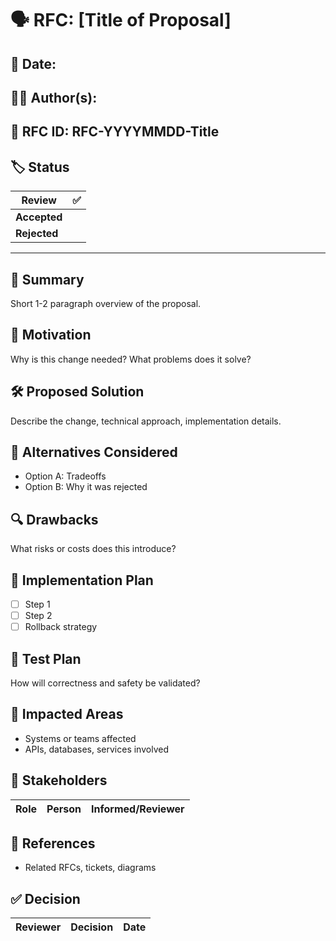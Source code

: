 # 🗣️ RFC: [Title of Proposal]

## 📅 Date: 
## 🧑‍💻 Author(s): 
## 🔢 RFC ID: RFC-YYYYMMDD-Title
## 🏷️ Status

| Review       | ✅   |
| ------------ | --- |
| **Accepted** |     |
| **Rejected** |     |

---

## 🧭 Summary
Short 1-2 paragraph overview of the proposal.

## 🎯 Motivation
Why is this change needed? What problems does it solve?

## 🛠️ Proposed Solution
Describe the change, technical approach, implementation details.

## 📐 Alternatives Considered
- Option A: Tradeoffs
- Option B: Why it was rejected

## 🔍 Drawbacks
What risks or costs does this introduce?

## 🔧 Implementation Plan
- [ ] Step 1
- [ ] Step 2
- [ ] Rollback strategy

## 🧪 Test Plan
How will correctness and safety be validated?

## 📣 Impacted Areas
- Systems or teams affected
- APIs, databases, services involved

## 👥 Stakeholders
| Role | Person | Informed/Reviewer |
|------|--------|-------------------|

## 📝 References
- Related RFCs, tickets, diagrams

## ✅ Decision
| Reviewer | Decision | Date |
|----------|----------|------|